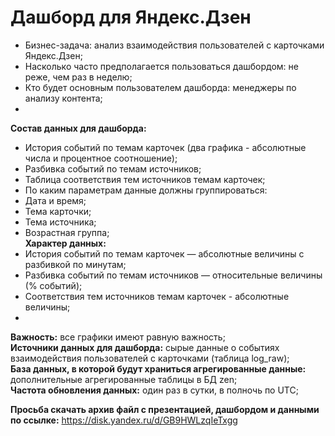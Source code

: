 # Дашборд для Яндекс.Дзен  

- Бизнес-задача: анализ взаимодействия пользователей с карточками Яндекс.Дзен;  
- Насколько часто предполагается пользоваться дашбордом: не реже, чем раз в неделю;  
- Кто будет основным пользователем дашборда: менеджеры по анализу контента;  
- 
**Состав данных для дашборда:**  
- История событий по темам карточек (два графика - абсолютные числа и процентное соотношение);  
- Разбивка событий по темам источников;  
- Таблица соответствия тем источников темам карточек;  
- По каким параметрам данные должны группироваться:  
- Дата и время;  
- Тема карточки;  
- Тема источника;  
- Возрастная группа;  
**Характер данных:**  
- История событий по темам карточек — абсолютные величины с разбивкой по минутам;  
- Разбивка событий по темам источников — относительные величины (% событий);  
- Соответствия тем источников темам карточек - абсолютные величины;  
- 
**Важность:** все графики имеют равную важность;  
**Источники данных для дашборда:** cырые данные о событиях взаимодействия пользователей с карточками (таблица log_raw);  
**База данных, в которой будут храниться агрегированные данные:** дополнительные агрегированные таблицы в БД zen;  
**Частота обновления данных:** один раз в сутки, в полночь по UTC;  

**Просьба скачать архив файл с презентацией, дашбордом и данными по ссылке:** https://disk.yandex.ru/d/GB9HWLzqIeTxgg
